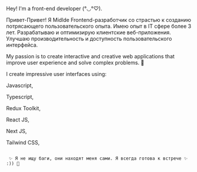 Hey! I'm a front-end developer (°◡°♡).

Привет-Привет! Я Midlde Frontend-разработчик со страстью к созданию потрясающего пользовательского опыта. Имею опыт в IT сфере более 3 лет. Разрабатываю и оптимизирую клиентские веб-приложения. Улучшаю производительность и доступность пользовательского интерфейса.

My passion is to create interactive and creative web applications that improve user experience and solve complex problems. 🎨

I create impressive user interfaces using: 


Javascript,


Typescript,


Redux Toolkit,


React JS,


Next JS,


Tailwind CSS,


~~~~~~~~~~~~~~~~~~~~~~~~~~~~~~~~~~~~

 ✨ Я не ищу баги, они находят меня сами. Я всегда готова к встрече ✨ :)) 🚀
